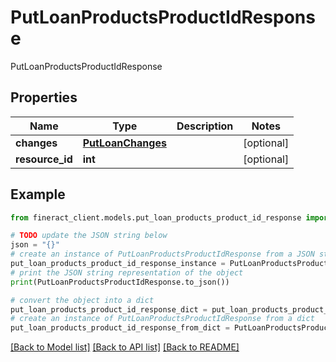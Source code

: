 # PutLoanProductsProductIdResponse

PutLoanProductsProductIdResponse

## Properties

Name | Type | Description | Notes
------------ | ------------- | ------------- | -------------
**changes** | [**PutLoanChanges**](PutLoanChanges.md) |  | [optional] 
**resource_id** | **int** |  | [optional] 

## Example

```python
from fineract_client.models.put_loan_products_product_id_response import PutLoanProductsProductIdResponse

# TODO update the JSON string below
json = "{}"
# create an instance of PutLoanProductsProductIdResponse from a JSON string
put_loan_products_product_id_response_instance = PutLoanProductsProductIdResponse.from_json(json)
# print the JSON string representation of the object
print(PutLoanProductsProductIdResponse.to_json())

# convert the object into a dict
put_loan_products_product_id_response_dict = put_loan_products_product_id_response_instance.to_dict()
# create an instance of PutLoanProductsProductIdResponse from a dict
put_loan_products_product_id_response_from_dict = PutLoanProductsProductIdResponse.from_dict(put_loan_products_product_id_response_dict)
```
[[Back to Model list]](../README.md#documentation-for-models) [[Back to API list]](../README.md#documentation-for-api-endpoints) [[Back to README]](../README.md)


